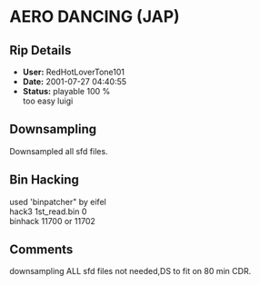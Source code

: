 # AERO DANCING (JAP)

## Rip Details

- **User:** RedHotLoverTone101
- **Date:** 2001-07-27 04:40:55
- **Status:** playable 100 %<br />too easy luigi

## Downsampling

Downsampled all sfd files.

## Bin Hacking

used 'binpatcher" by eifel<br />hack3 1st_read.bin 0<br />binhack 11700 or 11702

## Comments

downsampling ALL sfd files not needed,DS to fit on 80 min CDR.

